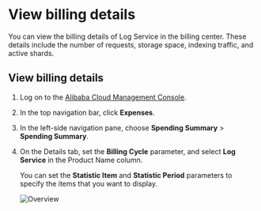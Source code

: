 # View billing details

You can view the billing details of Log Service in the billing center. These details include the number of requests, storage space, indexing traffic, and active shards.

## View billing details

1.  Log on to the [Alibaba Cloud Management Console](https://home.console.aliyun.com/).

2.  In the top navigation bar, click **Expenses**.

3.  In the left-side navigation pane, choose **Spending Summary** \> **Spending Summary**.

4.  On the Details tab, set the **Billing Cycle** parameter, and select **Log Service** in the Product Name column.

    You can set the **Statistic Item** and **Statistic Period** parameters to specify the items that you want to display.

    ![Overview](https://static-aliyun-doc.oss-accelerate.aliyuncs.com/assets/img/en-US/2968626061/p50435.png)


